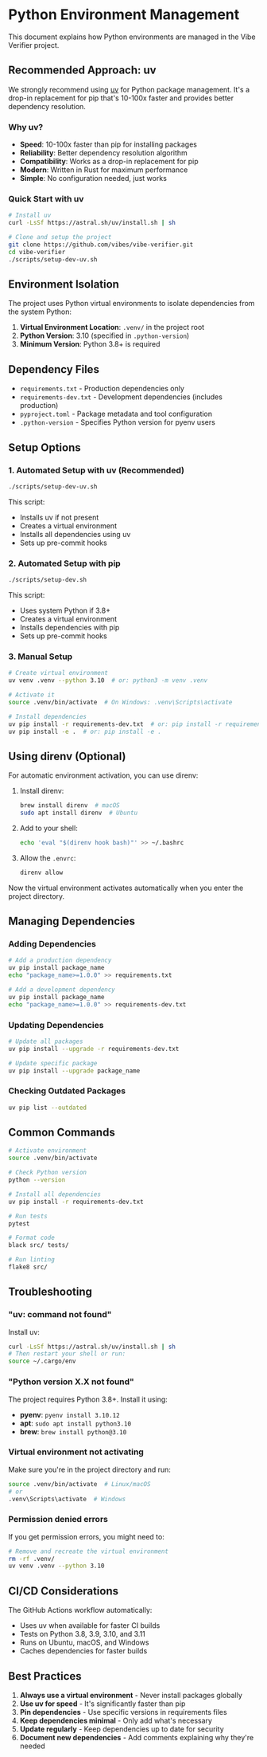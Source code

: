 # Python Environment Management

This document explains how Python environments are managed in the Vibe Verifier project.

## Recommended Approach: uv

We strongly recommend using [uv](https://github.com/astral-sh/uv) for Python package management. It's a drop-in replacement for pip that's 10-100x faster and provides better dependency resolution.

### Why uv?

- **Speed**: 10-100x faster than pip for installing packages
- **Reliability**: Better dependency resolution algorithm
- **Compatibility**: Works as a drop-in replacement for pip
- **Modern**: Written in Rust for maximum performance
- **Simple**: No configuration needed, just works

### Quick Start with uv

```bash
# Install uv
curl -LsSf https://astral.sh/uv/install.sh | sh

# Clone and setup the project
git clone https://github.com/vibes/vibe-verifier.git
cd vibe-verifier
./scripts/setup-dev-uv.sh
```

## Environment Isolation

The project uses Python virtual environments to isolate dependencies from the system Python:

1. **Virtual Environment Location**: `.venv/` in the project root
2. **Python Version**: 3.10 (specified in `.python-version`)
3. **Minimum Version**: Python 3.8+ is required

## Dependency Files

- `requirements.txt` - Production dependencies only
- `requirements-dev.txt` - Development dependencies (includes production)
- `pyproject.toml` - Package metadata and tool configuration
- `.python-version` - Specifies Python version for pyenv users

## Setup Options

### 1. Automated Setup with uv (Recommended)

```bash
./scripts/setup-dev-uv.sh
```

This script:
- Installs uv if not present
- Creates a virtual environment
- Installs all dependencies using uv
- Sets up pre-commit hooks

### 2. Automated Setup with pip

```bash
./scripts/setup-dev.sh
```

This script:
- Uses system Python if 3.8+
- Creates a virtual environment
- Installs dependencies with pip
- Sets up pre-commit hooks

### 3. Manual Setup

```bash
# Create virtual environment
uv venv .venv --python 3.10  # or: python3 -m venv .venv

# Activate it
source .venv/bin/activate  # On Windows: .venv\Scripts\activate

# Install dependencies
uv pip install -r requirements-dev.txt  # or: pip install -r requirements-dev.txt
uv pip install -e .  # or: pip install -e .
```

## Using direnv (Optional)

For automatic environment activation, you can use direnv:

1. Install direnv:
   ```bash
   brew install direnv  # macOS
   sudo apt install direnv  # Ubuntu
   ```

2. Add to your shell:
   ```bash
   echo 'eval "$(direnv hook bash)"' >> ~/.bashrc
   ```

3. Allow the `.envrc`:
   ```bash
   direnv allow
   ```

Now the virtual environment activates automatically when you enter the project directory.

## Managing Dependencies

### Adding Dependencies

```bash
# Add a production dependency
uv pip install package_name
echo "package_name>=1.0.0" >> requirements.txt

# Add a development dependency
uv pip install package_name
echo "package_name>=1.0.0" >> requirements-dev.txt
```

### Updating Dependencies

```bash
# Update all packages
uv pip install --upgrade -r requirements-dev.txt

# Update specific package
uv pip install --upgrade package_name
```

### Checking Outdated Packages

```bash
uv pip list --outdated
```

## Common Commands

```bash
# Activate environment
source .venv/bin/activate

# Check Python version
python --version

# Install all dependencies
uv pip install -r requirements-dev.txt

# Run tests
pytest

# Format code
black src/ tests/

# Run linting
flake8 src/
```

## Troubleshooting

### "uv: command not found"

Install uv:
```bash
curl -LsSf https://astral.sh/uv/install.sh | sh
# Then restart your shell or run:
source ~/.cargo/env
```

### "Python version X.X not found"

The project requires Python 3.8+. Install it using:
- **pyenv**: `pyenv install 3.10.12`
- **apt**: `sudo apt install python3.10`
- **brew**: `brew install python@3.10`

### Virtual environment not activating

Make sure you're in the project directory and run:
```bash
source .venv/bin/activate  # Linux/macOS
# or
.venv\Scripts\activate  # Windows
```

### Permission denied errors

If you get permission errors, you might need to:
```bash
# Remove and recreate the virtual environment
rm -rf .venv/
uv venv .venv --python 3.10
```

## CI/CD Considerations

The GitHub Actions workflow automatically:
- Uses uv when available for faster CI builds
- Tests on Python 3.8, 3.9, 3.10, and 3.11
- Runs on Ubuntu, macOS, and Windows
- Caches dependencies for faster builds

## Best Practices

1. **Always use a virtual environment** - Never install packages globally
2. **Use uv for speed** - It's significantly faster than pip
3. **Pin dependencies** - Use specific versions in requirements files
4. **Keep dependencies minimal** - Only add what's necessary
5. **Update regularly** - Keep dependencies up to date for security
6. **Document new dependencies** - Add comments explaining why they're needed